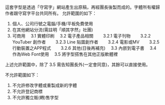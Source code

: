 這套字型是透過「守寫字」網站產生出原稿，再經團長後製而成的。字體所有權歸作者跟守寫字平台共同所有。
允許範圍的如下：

 1. 個人、公司行號之電腦/手機/平板免費使用
 2. 在其他網站分流(需註明「順其字然」社團)
 3. 可商用
 　3.1 實體印刷
 　3.2 電子產品相關
 　　3.2.1 電子刊物
 　　3.2.2 YouTuber 創作者
 　　3.2.3 Line 貼圖創作者
 　　3.2.4 電影或MV
 　　3.2.5 行動裝置之APP程式
 　　3.2.6 其他(日後再補充)
 　3.3 內嵌到電子書
 　3.4 作為Web Font使用
 　3.5 將字型搭售在其他正版軟體裡

上述允許範圍中，除了 3.5 需告知團長外(一定會同意)，其餘可以直接使用。

不允許範圍如下：

 1. 不允許修改字體或重製成新的字體
 2. 不允許登記商標
 3. 不允許獨立販(轉)售字型

